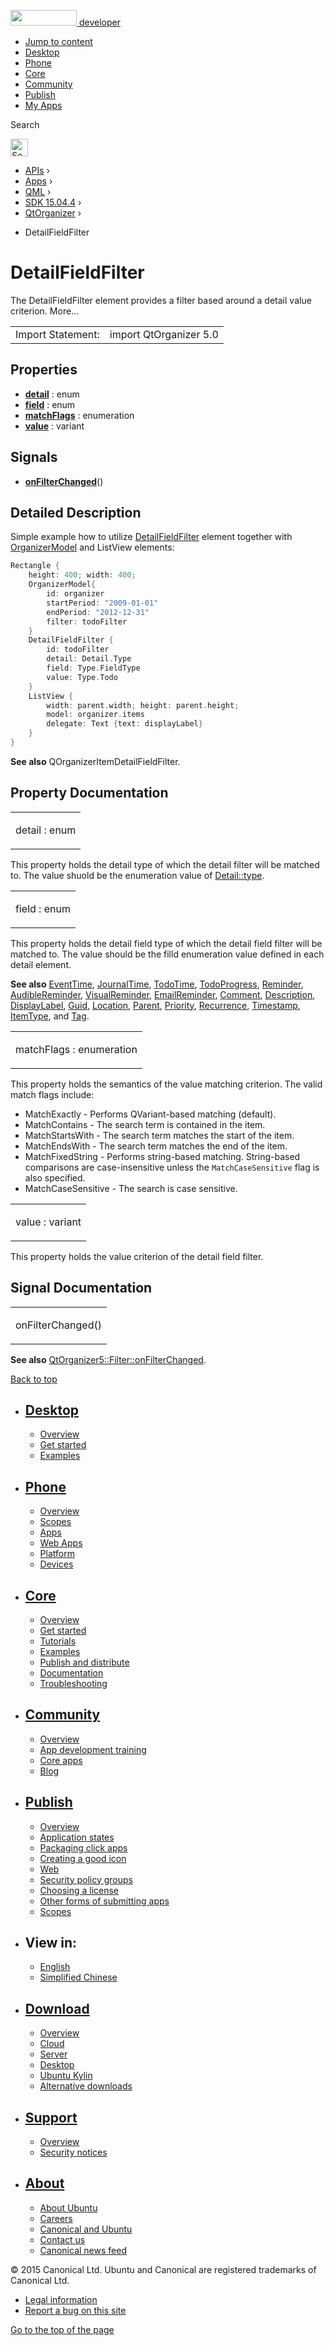 <a href="https://developer.ubuntu.com/" class="logo-ubuntu"><img src="https://developer.ubuntu.com/assets/sites/ubuntu/latest/u/img/logos/logo-ubuntu-orange.svg" width="106" height="25" /> <span>developer</span></a>

-   [Jump to content](index.html#main-content)
-   [Desktop](https://developer.ubuntu.com/en/desktop/)
-   [Phone](https://developer.ubuntu.com/en/phone/)
-   [Core](https://developer.ubuntu.com/core)
-   [Community](https://developer.ubuntu.com/en/community/)
-   [Publish](https://developer.ubuntu.com/en/publish/)
-   [My Apps](https://myapps.developer.ubuntu.com/)

Search

<img src="https://developer.ubuntu.com/assets/sites/ubuntu/latest/u/img/search-white.svg" alt="Search" height="28" />

-   [APIs](../../../../index.html) ›
-   [Apps](../../../index.html) ›
-   [QML](../../index.html) ›
-   [SDK 15.04.4](../index.html) ›
-   [QtOrganizer](../QtOrganizer/index.html) ›

<!-- -->

-   DetailFieldFilter

DetailFieldFilter
=================

<span class="subtitle"></span>
The DetailFieldFilter element provides a filter based around a detail value criterion. More...

|                   |                        |
|-------------------|------------------------|
| Import Statement: | import QtOrganizer 5.0 |

<span id="properties"></span>
Properties
----------

-   ****[detail](index.html#detail-prop)**** : enum
-   ****[field](index.html#field-prop)**** : enum
-   ****[matchFlags](index.html#matchFlags-prop)**** : enumeration
-   ****[value](index.html#value-prop)**** : variant

<span id="signals"></span>
Signals
-------

-   ****[onFilterChanged](index.html#onFilterChanged-signal)****()

<span id="details"></span>
Detailed Description
--------------------

Simple example how to utilize [DetailFieldFilter](index.html) element together with [OrganizerModel](../QtOrganizer.OrganizerModel/index.html) and ListView elements:

``` cpp
Rectangle {
    height: 400; width: 400;
    OrganizerModel{
        id: organizer
        startPeriod: "2009-01-01"
        endPeriod: "2012-12-31"
        filter: todoFilter
    }
    DetailFieldFilter {
        id: todoFilter
        detail: Detail.Type
        field: Type.FieldType
        value: Type.Todo
    }
    ListView {
        width: parent.width; height: parent.height;
        model: organizer.items
        delegate: Text {text: displayLabel}
    }
}
```

**See also** QOrganizerItemDetailFieldFilter.

Property Documentation
----------------------

<table>
<colgroup>
<col width="100%" />
</colgroup>
<tbody>
<tr class="odd">
<td><p><span id="detail-prop"></span><span class="name">detail</span> : <span class="type">enum</span></p></td>
</tr>
</tbody>
</table>

This property holds the detail type of which the detail filter will be matched to. The value shuold be the enumeration value of [Detail::type](../QtOrganizer.Detail/index.html#type-prop).

<table>
<colgroup>
<col width="100%" />
</colgroup>
<tbody>
<tr class="odd">
<td><p><span id="field-prop"></span><span class="name">field</span> : <span class="type">enum</span></p></td>
</tr>
</tbody>
</table>

This property holds the detail field type of which the detail field filter will be matched to. The value should be the filld enumeration value defined in each detail element.

**See also** [EventTime](../QtOrganizer.EventTime/index.html), [JournalTime](../QtOrganizer.JournalTime/index.html), [TodoTime](../QtOrganizer.TodoTime/index.html), [TodoProgress](../QtOrganizer.TodoProgress/index.html), [Reminder](../QtOrganizer.Reminder/index.html), [AudibleReminder](../QtOrganizer.AudibleReminder/index.html), [VisualReminder](../QtOrganizer.VisualReminder/index.html), [EmailReminder](../QtOrganizer.EmailReminder/index.html), [Comment](../QtOrganizer.Comment/index.html), [Description](../QtOrganizer.Description/index.html), [DisplayLabel](../QtOrganizer.DisplayLabel/index.html), [Guid](../QtOrganizer.Guid/index.html), [Location](../QtOrganizer.Location/index.html), [Parent](../QtOrganizer.Parent/index.html), [Priority](../QtOrganizer.Priority/index.html), [Recurrence](../QtOrganizer.Recurrence/index.html), [Timestamp](../QtOrganizer.Timestamp/index.html), [ItemType](../QtOrganizer.ItemType/index.html), and [Tag](../QtOrganizer.Tag/index.html).

<table>
<colgroup>
<col width="100%" />
</colgroup>
<tbody>
<tr class="odd">
<td><p><span id="matchFlags-prop"></span><span class="name">matchFlags</span> : <span class="type">enumeration</span></p></td>
</tr>
</tbody>
</table>

This property holds the semantics of the value matching criterion. The valid match flags include:

-   MatchExactly - Performs QVariant-based matching (default).
-   MatchContains - The search term is contained in the item.
-   MatchStartsWith - The search term matches the start of the item.
-   MatchEndsWith - The search term matches the end of the item.
-   MatchFixedString - Performs string-based matching. String-based comparisons are case-insensitive unless the `MatchCaseSensitive` flag is also specified.
-   MatchCaseSensitive - The search is case sensitive.

<table>
<colgroup>
<col width="100%" />
</colgroup>
<tbody>
<tr class="odd">
<td><p><span id="value-prop"></span><span class="name">value</span> : <span class="type">variant</span></p></td>
</tr>
</tbody>
</table>

This property holds the value criterion of the detail field filter.

Signal Documentation
--------------------

<table>
<colgroup>
<col width="100%" />
</colgroup>
<tbody>
<tr class="odd">
<td><p><span id="onFilterChanged-signal"></span><span class="name">onFilterChanged</span>()</p></td>
</tr>
</tbody>
</table>

**See also** [QtOrganizer5::Filter::onFilterChanged](../QtOrganizer.Filter/index.html#onFilterChanged-signal).

[Back to top](index.html#)

-   [Desktop](https://developer.ubuntu.com/en/desktop/)
    ---------------------------------------------------

    -   [Overview](https://developer.ubuntu.com/en/desktop/)
    -   [Get started](http://snapcraft.io/?utm_source=developer.ubuntu.com&utm_medium=devportal&utm_term=snaps%20snapcraft%20desktop&utm_content=menu&utm_campaign=duc_snappers)
    -   [Examples](https://github.com/ubuntu/snappy-playpen)

-   [Phone](https://developer.ubuntu.com/en/phone/)
    -----------------------------------------------

    -   [Overview](https://developer.ubuntu.com/en/phone/)
    -   [Scopes](https://developer.ubuntu.com/en/phone/scopes/)
    -   [Apps](https://developer.ubuntu.com/en/phone/apps/)
    -   [Web Apps](https://developer.ubuntu.com/en/phone/web/)
    -   [Platform](https://developer.ubuntu.com/en/phone/platform/)
    -   [Devices](https://developer.ubuntu.com/en/phone/devices/)

-   [Core](https://developer.ubuntu.com/core)
    -----------------------------------------

    -   [Overview](https://developer.ubuntu.com/core)
    -   [Get started](https://developer.ubuntu.com/core/get-started)
    -   [Tutorials](https://developer.ubuntu.com/core/tutorials)
    -   [Examples](https://developer.ubuntu.com/core/examples)
    -   [Publish and distribute](https://developer.ubuntu.com/core/publish-and-distribute)
    -   [Documentation](https://developer.ubuntu.com/core/documentation)
    -   [Troubleshooting](https://developer.ubuntu.com/core/troubleshooting)

-   [Community](https://developer.ubuntu.com/en/community/)
    -------------------------------------------------------

    -   [Overview](https://developer.ubuntu.com/en/community/)
    -   [App development training](https://developer.ubuntu.com/en/community/training/)
    -   [Core apps](https://developer.ubuntu.com/en/community/core-apps/)
    -   [Blog](https://developer.ubuntu.com/en/community/blog/)

-   [Publish](https://developer.ubuntu.com/en/publish/)
    ---------------------------------------------------

    -   [Overview](https://developer.ubuntu.com/en/publish/)
    -   [Application states](https://developer.ubuntu.com/en/publish/application-states/)
    -   [Packaging click apps](https://developer.ubuntu.com/en/publish/packaging-click-apps/)
    -   [Creating a good icon](https://developer.ubuntu.com/en/publish/creating-a-good-icon/)
    -   [Web](https://developer.ubuntu.com/en/publish/web/)
    -   [Security policy groups](https://developer.ubuntu.com/en/publish/security-policy-groups/)
    -   [Choosing a license](https://developer.ubuntu.com/en/publish/choosing-a-license/)
    -   [Other forms of submitting apps](https://developer.ubuntu.com/en/publish/other-forms-of-submitting-apps/)
    -   [Scopes](https://developer.ubuntu.com/en/publish/scopes/)

-   View in:
    --------

    -   [English](index.html "Change to language: English")
    -   [Simplified Chinese](index.html "Change to language: Simplified Chinese")

-   [Download](http://ubuntu.com/download/)
    ---------------------------------------

    -   [Overview](http://ubuntu.com/download)
    -   [Cloud](http://ubuntu.com/download/cloud)
    -   [Server](http://ubuntu.com/download/server)
    -   [Desktop](http://ubuntu.com/download/desktop)
    -   [Ubuntu Kylin](http://ubuntu.com/download/ubuntu-kylin)
    -   [Alternative downloads](http://ubuntu.com/download/alternative-downloads)

-   [Support](http://ubuntu.com/support/)
    -------------------------------------

    -   [Overview](http://ubuntu.com/support)
    -   [Security notices](http://www.ubuntu.com/usn/)

-   [About](http://ubuntu.com/about/)
    ---------------------------------

    -   [About Ubuntu](http://ubuntu.com/about/about-ubuntu)
    -   [Careers](http://www.canonical.com/careers)
    -   [Canonical and Ubuntu](http://ubuntu.com/about/canonical-and-ubuntu)
    -   [Contact us](http://ubuntu.com/about/contact-us)
    -   [Canonical news feed](http://insights.ubuntu.com/feed/)

© 2015 Canonical Ltd. Ubuntu and Canonical are registered trademarks of Canonical Ltd.

-   [Legal information](http://www.ubuntu.com/legal)
-   [Report a bug on this site](https://bugs.launchpad.net/developer-ubuntu-com/)

<span class="accessibility-aid">[Go to the top of the page](index.html#)</span>
